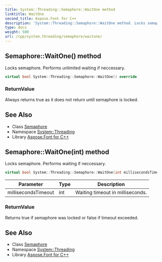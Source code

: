 ```yaml
---
title: System::Threading::Semaphore::WaitOne method
linktitle: WaitOne
second_title: Aspose.Font for C++
description: 'System::Threading::Semaphore::WaitOne method. Locks semaphore. Performs unlimited waiting if neccessary in C++.'
type: docs
weight: 500
url: /cpp/system.threading/semaphore/waitone/
---
```

## Semaphore::WaitOne() method


Locks semaphore. Performs unlimited waiting if neccessary.

```cpp
virtual bool System::Threading::Semaphore::WaitOne() override
```


### ReturnValue

Always returns true as it does not return until semaphore is locked.

## See Also

* Class [Semaphore](../)
* Namespace [System::Threading](../../)
* Library [Aspose.Font for C++](../../../)
## Semaphore::WaitOne(int) method


Locks semaphore. Performs waiting if neccessary.

```cpp
virtual bool System::Threading::Semaphore::WaitOne(int millisecondsTimeout) override
```


| Parameter | Type | Description |
| --- | --- | --- |
| millisecondsTimeout | int | Waiting timeout in milliseconds. |

### ReturnValue

Returns true if semaphore was locked or false if timeout exceeded.

## See Also

* Class [Semaphore](../)
* Namespace [System::Threading](../../)
* Library [Aspose.Font for C++](../../../)
